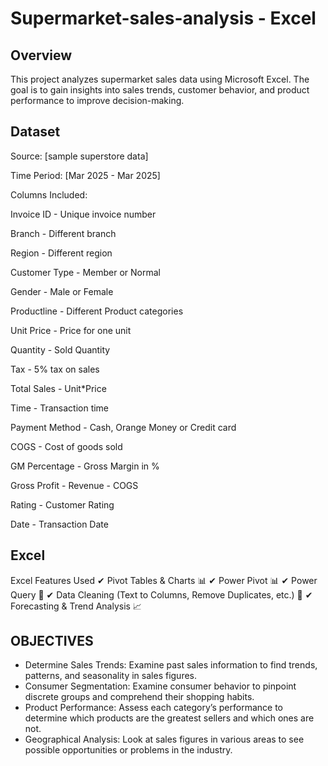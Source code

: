 # Supermarket-sales-analysis  - Excel
## Overview
This project analyzes supermarket sales data using Microsoft Excel. The goal is to gain insights into sales trends, customer behavior, and product performance to improve decision-making.
## Dataset
Source: [sample superstore data]

Time Period: [Mar 2025 - Mar 2025]

Columns Included:

Invoice ID - Unique invoice number

Branch - Different branch 

Region - Different region

Customer Type - Member or Normal

Gender - Male or Female

Productline - Different Product categories

Unit Price - Price for one unit

Quantity - Sold Quantity

Tax - 5% tax on sales

Total Sales - Unit*Price

Time - Transaction time

Payment Method - Cash, Orange Money or Credit card

COGS - Cost of goods sold

GM Percentage - Gross Margin in %

Gross Profit - Revenue - COGS

Rating - Customer Rating

Date - Transaction Date
## Excel 
Excel Features Used
✔ Pivot Tables & Charts 📊
✔ Power Pivot 📊
✔ Power Query 🔎
✔ Data Cleaning (Text to Columns, Remove Duplicates, etc.) 🧹
✔ Forecasting & Trend Analysis 📈


## OBJECTIVES
- Determine Sales Trends: Examine past sales information to find trends, patterns, and seasonality in sales figures.
- Consumer Segmentation: Examine consumer behavior to pinpoint discrete groups and comprehend their shopping habits.
- Product Performance: Assess each category’s performance to determine which products are the greatest sellers and which ones are not.
- Geographical Analysis: Look at sales figures in various areas to see possible opportunities or problems in the industry.



